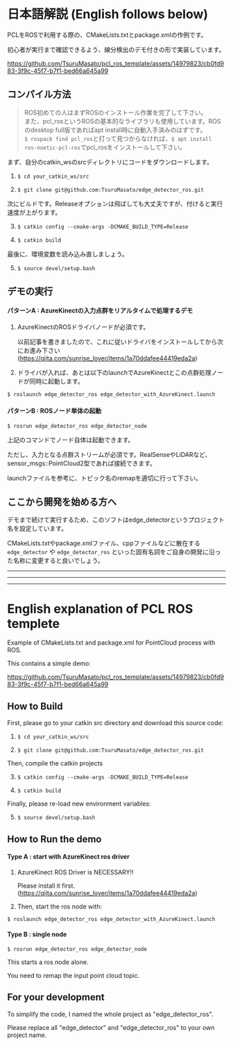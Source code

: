 # 日本語解説 (English follows below)

PCLをROSで利用する際の、CMakeLists.txtとpackage.xmlの作例です。

初心者が実行まで確認できるよう、線分検出のデモ付きの形で実装しています。

https://github.com/TsuruMasato/pcl_ros_template/assets/14979823/cb0fd983-3f9c-45f7-b7f1-bed66a645a99



## コンパイル方法

> ROS初めての人はまずROSのインストール作業を完了して下さい。  
また、pcl_rosというROSの基本的なライブラリも使用しています。ROSのdesktop full版であればapt install時に自動入手済みのはずです。  
`$ rospack find pcl_ros`と打って見つからなければ、`$ apt install ros-noetic-pcl-ros`でpcl_rosをインストールして下さい。

まず、自分のcatkin_wsのsrcディレクトリにコードをダウンロードします。

1. `$ cd your_catkin_ws/src`

2. `$ git clone git@github.com:TsuruMasato/edge_detector_ros.git`

次にビルドです。Releaseオプションは飛ばしても大丈夫ですが、付けると実行速度が上がります。

3. `$ catkin config --cmake-args -DCMAKE_BUILD_TYPE=Release`

4. `$ catkin build`

最後に、環境変数を読み込み直しましょう。

5. `$ source devel/setup.bash`

## デモの実行

#### パターンA : AzureKinectの入力点群をリアルタイムで処理するデモ

1. AzureKinectのROSドライバノードが必須です。

   以前記事を書きましたので、これに従いドライバをインストールしてから次にお進み下さい(https://qiita.com/sunrise_lover/items/1a70ddafee44419eda2a)

2. ドライバが入れば、あとは以下のlaunchでAzureKinectとこの点群処理ノードが同時に起動します。

`$ roslaunch edge_detector_ros edge_detector_with_AzureKinect.launch`


#### パターンB : ROSノード単体の起動

`$ rosrun edge_detector_ros edge_detector_node`

上記のコマンドでノード自体は起動できます。

ただし、入力となる点群ストリームが必須です。RealSenseやLiDARなど、sensor_msgs::PointCloud2型であれば接続できます。

launchファイルを参考に、トピック名のremapを適切に行って下さい。


## ここから開発を始める方へ

デモまで続けて実行するため、このソフトはedge_detectorというプロジェクト名を設定しています。

CMakeLists.txtやpackage.xmlファイル、cppファイルなどに散在する`edge_detector` や `edge_detector_ros` といった固有名詞をご自身の開発に沿った名称に変更すると良いでしょう。




---

---

******



# English explanation of PCL ROS templete

Example of CMakeLists.txt and package.xml for PointCloud process with ROS.

This contains a simple demo:

https://github.com/TsuruMasato/pcl_ros_template/assets/14979823/cb0fd983-3f9c-45f7-b7f1-bed66a645a99



## How to Build

First, please go to your catkin src directory and download this source code:

1. `$ cd your_catkin_ws/src`

2. `$ git clone git@github.com:TsuruMasato/edge_detector_ros.git`

Then, compile the catkin projects

3. `$ catkin config --cmake-args -DCMAKE_BUILD_TYPE=Release`

4. `$ catkin build`

Finally, please re-load new environment variables:

5. `$ source devel/setup.bash`

## How to Run the demo

#### Type A : start with AzureKinect ros driver

1. AzureKinect ROS Driver is NECESSARY!!

   Please install it first.(https://qiita.com/sunrise_lover/items/1a70ddafee44419eda2a)

2. Then, start the ros node with:

`$ roslaunch edge_detector_ros edge_detector_with_AzureKinect.launch`


#### Type B : single node

`$ rosrun edge_detector_ros edge_detector_node`

This starts a ros node alone.

You need to remap the input point cloud topic.

## For your development

To simplify the code, I named the whole project as "edge_detector_ros".

Please replace all "edge_detector" and "edge_detector_ros" to your own project name.

